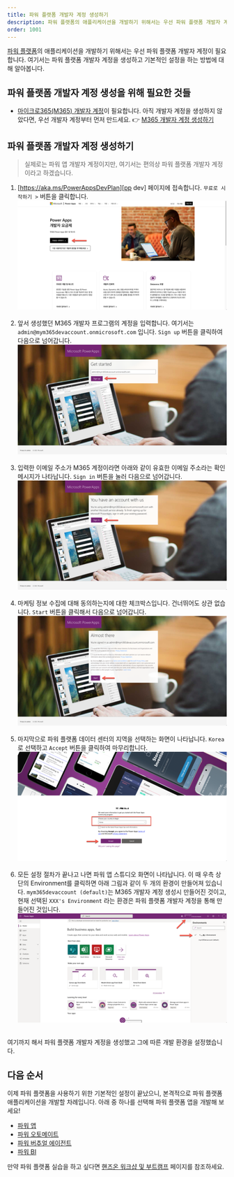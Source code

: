 ```yaml
---
title: 파워 플랫폼 개발자 계정 생성하기
description: 파워 플랫폼의 애플리케이션을 개발하기 위해서는 우선 파워 플랫폼 개발자 계정이 필요합니다. 여기서는 파워 플랫폼 개발자 계정을 생성하고 기본적인 설정을 하는 방법에 대해 알아봅니다.
order: 1001
---
```


[파워 플랫폼][pp]의 애플리케이션을 개발하기 위해서는 우선 파워 플랫폼 개발자 계정이 필요합니다. 여기서는 파워 플랫폼 개발자 계정을 생성하고 기본적인 설정을 하는 방법에 대해 알아봅니다.


## 파워 플랫폼 개발자 계정 생성을 위해 필요한 것들 ##

* [마이크로365(M365) 개발자 계정][m365 dev]이 필요합니다. 아직 개발자 계정을 생성하지 않았다면, 우선 개발자 계정부터 먼저 만드세요. 👉 [M365 개발자 계정 생성하기][m365 dev setup]


## 파워 플랫폼 개발자 계정 생성하기 ##

> 실제로는 파워 앱 개발자 계정이지만, 여기서는 편의상 파워 플랫폼 개발자 계정이라고 하겠습니다.

1. [https://aka.ms/PowerAppsDevPlan][pp dev] 페이지에 접속합니다. `무료로 시작하기 >` 버튼을 클릭합니다.
    ![파워 앱 개발자 프로그램 랜딩 페이지][image-01]
    &nbsp;
1. 앞서 생성했던 M365 개발자 프로그램의 계정을 입력합니다. 여기서는 `admin@mym365devaccount.onmicrosoft.com` 입니다. `Sign up` 버튼을 클릭하여 다음으로 넘어갑니다.
    ![파워 앱 개발자 프로그램 이메일 주소 확인][image-02]
    &nbsp;
1. 입력한 이메일 주소가 M365 계정이라면 아래와 같이 유효한 이메일 주소라는 확인 메시지가 나타납니다. `Sign in` 버튼을 눌러 다음으로 넘어갑니다.
    ![파워 앱 개발자 프로그램 이메일 주소 인증][image-03]
    &nbsp;
1. 마케팅 정보 수집에 대해 동의하는지에 대한 체크박스입니다. 건너뛰어도 상관 없습니다. `Start` 버튼을 클릭해서 다음으로 넘어갑니다.
    ![마케팅 정보 수집 동의][image-04]
    &nbsp;
1. 마지막으로 파워 플랫폼 데이터 센터의 지역을 선택하는 화면이 나타납니다. `Korea`로 선택하고 `Accept` 버튼을 클릭하여 마무리합니다.
    ![파워 플랫폼 데이터 센터 지역 선택][image-05]
    &nbsp;
1. 모든 설정 절차가 끝나고 나면 파워 앱 스튜디오 화면이 나타납니다. 이 때 우측 상단의 Environment를 클릭하면 아래 그림과 같이 두 개의 환경이 만들어져 있습니다. `mym365devaccount (default)`는 M365 개발자 계정 생성시 만들어진 것이고, 현재 선택된 `XXX's Environment` 라는 환경은 파워 플랫폼 개발자 계정을 통해 만들어진 것입니다.
    ![파워 플랫폼 스튜디오][image-06]
    &nbsp;

여기까지 해서 파워 플랫폼 개발자 계정을 생성했고 그에 따른 개발 환경을 설정했습니다.


## 다음 순서 ##

이제 파워 플랫폼을 사용하기 위한 기본적인 설정이 끝났으니, 본격적으로 파워 플랫폼 애플리케이션을 개발할 차례입니다. 아래 중 하나를 선택해 파워 플랫폼 앱을 개발해 보세요!

* [파워 앱][pas]
* [파워 오토메이트][pau]
* [파워 버추얼 에이전트][pva]
* [파워 BI][pbi]

만약 파워 플랫폼 실습을 하고 싶다면 [핸즈온 워크샵 및 부트캠프](/workshops) 페이지를 참조하세요.


[image-01]: ../images/pp/pp-dev-setup-01.png
[image-02]: ../images/pp/pp-dev-setup-02.png
[image-03]: ../images/pp/pp-dev-setup-03.png
[image-04]: ../images/pp/pp-dev-setup-04.png
[image-05]: ../images/pp/pp-dev-setup-05.png
[image-06]: ../images/pp/pp-dev-setup-06.png


[pp]: https://powerplatform.microsoft.com/ko-kr/?WT.mc_id=power-34890-juyoo
[pp dev]: https://powerapps.microsoft.com/ko-kr/developerplan/?WT.mc_id=power-34890-juyoo
[pp dev regions]: https://docs.microsoft.com/ko-kr/power-platform/admin/regions-overview?WT.mc_id=power-34890-juyoo

[pas]: /pas
[pau]: /pau
[pva]: /pva
[pbi]: /pbi

[m365 dev]: https://developer.microsoft.com/ko-kr/microsoft-365/dev-program?WT.mc_id=power-34890-juyoo
[m365 dev setup]: /m365/m365-dev-setup
